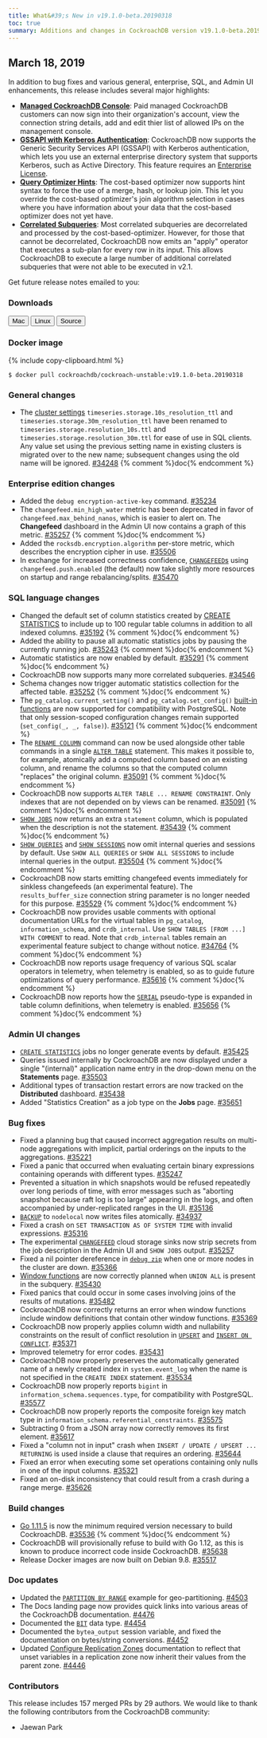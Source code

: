 ```yaml
---
title: What&#39;s New in v19.1.0-beta.20190318
toc: true
summary: Additions and changes in CockroachDB version v19.1.0-beta.20190318 since version v19.1.0-beta.20190304
---
```


## March 18, 2019

In addition to bug fixes and various general, enterprise, SQL, and Admin UI enhancements, this release includes several major highlights:

- [**Managed CockroachDB Console**](../cockroachcloud/cockroachcloud-create-your-account.html): Paid managed CockroachDB customers can now sign into their organization's account, view the connection string details, add and edit thier list of allowed IPs on the management console.
- [**GSSAPI with Kerberos Authentication**](../v19.1/gssapi_authentication.html): CockroachDB now supports the Generic Security Services API (GSSAPI) with Kerberos authentication, which lets you use an external enterprise directory system that supports Kerberos, such as Active Directory. This feature requires an [Enterprise License](../v19.1/enterprise-licensing.html).
- [**Query Optimizer Hints**](../v19.1/cost-based-optimizer.html#join-hints): The cost-based optimizer now supports hint syntax to force the use of a merge, hash, or lookup join. This let you override the cost-based optimizer's join algorithm selection in cases where you have information about your data that the cost-based optimizer does not yet have.
- [**Correlated Subqueries**](../v19.1/subqueries.html#correlated-subqueries): Most correlated subqueries are decorrelated and processed by the cost-based-optimizer. However, for those that cannot be decorrelated, CockroachDB now emits an "apply" operator that executes a sub-plan for every row in its input. This allows CockroachDB to execute a large number of additional correlated subqueries that were not able to be executed in v2.1.  

Get future release notes emailed to you:

<div class="hubspot-install-form install-form-1 clearfix">
    <script>
        hbspt.forms.create({
            css: '',
            cssClass: 'install-form',
            portalId: '1753393',
            formId: '39686297-81d2-45e7-a73f-55a596a8d5ff',
            formInstanceId: 1,
            target: '.install-form-1'
        });
    </script>
</div>

### Downloads

<div id="os-tabs" class="clearfix">
    <a href="https://binaries.cockroachdb.com/cockroach-v19.1.0-beta.20190318.darwin-10.9-amd64.tgz"><button id="mac" data-eventcategory="mac-binary-release-notes">Mac</button></a>
    <a href="https://binaries.cockroachdb.com/cockroach-v19.1.0-beta.20190318.linux-amd64.tgz"><button id="linux" data-eventcategory="linux-binary-release-notes">Linux</button></a>
    <a href="https://binaries.cockroachdb.com/cockroach-v19.1.0-beta.20190318.src.tgz"><button id="source" data-eventcategory="source-release-notes">Source</button></a>
</div>

### Docker image

{% include copy-clipboard.html %}
~~~shell
$ docker pull cockroachdb/cockroach-unstable:v19.1.0-beta.20190318
~~~

### General changes

- The [cluster settings](../v19.1/cluster-settings.html) `timeseries.storage.10s_resolution_ttl` and `timeseries.storage.30m_resolution_ttl` have been renamed to `timeseries.storage.resolution_10s.ttl` and `timeseries.storage.resolution_30m.ttl` for ease of use in SQL clients. Any value set using the previous setting name in existing clusters is migrated over to the new name; subsequent changes using the old name will be ignored. [#34248][#34248] {% comment %}doc{% endcomment %}

### Enterprise edition changes

- Added the `debug encryption-active-key` command. [#35234][#35234]
- The `changefeed.min_high_water` metric has been deprecated in favor of `changefeed.max_behind_nanos`, which is easier to alert on. The **Changefeed** dashboard in the Admin UI now contains a graph of this metric. [#35257][#35257] {% comment %}doc{% endcomment %}
- Added the `rocksdb.encryption.algorithm` per-store metric, which describes the encryption cipher in use. [#35506][#35506]
- In exchange for increased correctness confidence, [`CHANGEFEED`s](../v19.1/create-changefeed.html) using `changefeed.push.enabled` (the default) now take slightly more resources on startup and range rebalancing/splits. [#35470][#35470]

### SQL language changes

- Changed the default set of column statistics created by [CREATE STATISTICS](../v19.1/create-statistics.html) to include up to 100 regular table columns in addition to all indexed columns. [#35192][#35192] {% comment %}doc{% endcomment %}
- Added the ability to pause all automatic statistics jobs by pausing the currently running job. [#35243][#35243] {% comment %}doc{% endcomment %}
- Automatic statistics are now enabled by default. [#35291][#35291] {% comment %}doc{% endcomment %}
- CockroachDB now supports many more correlated subqueries. [#34546][#34546]
- Schema changes now trigger automatic statistics collection for the affected table. [#35252][#35252] {% comment %}doc{% endcomment %}
- The `pg_catalog.current_setting()` and `pg_catalog.set_config()` [built-in functions](../v19.1/functions-and-operators.html) are now supported for compatibility with PostgreSQL. Note that only session-scoped configuration changes remain supported (`set_config(_, _, false)`). [#35121][#35121] {% comment %}doc{% endcomment %}
- The [`RENAME COLUMN`](../v19.1/rename-column.html) command can now be used alongside other table commands in a single [`ALTER TABLE`](../v19.1/alter-table.html) statement. This makes it possible to, for example, atomically add a computed column based on an existing column, and rename the columns so that the computed column "replaces" the original column. [#35091][#35091] {% comment %}doc{% endcomment %}
- CockroachDB now supports `ALTER TABLE ... RENAME CONSTRAINT`. Only indexes that are not depended on by views can be renamed. [#35091][#35091] {% comment %}doc{% endcomment %}
- [`SHOW JOBS`](../v19.1/show-jobs.html) now returns an extra `statement` column, which is populated when the description is not the statement. [#35439][#35439] {% comment %}doc{% endcomment %}
- [`SHOW QUERIES`](../v19.1/show-queries.html) and [`SHOW SESSIONS`](../v19.1/show-sessions.html) now omit internal queries and sessions by default. Use `SHOW ALL QUERIES` or `SHOW ALL SESSIONS` to include internal queries in the output. [#35504][#35504] {% comment %}doc{% endcomment %}
- CockroachDB now starts emitting changefeed events immediately for sinkless changefeeds (an experimental feature). The `results_buffer_size` connection string parameter is no longer needed for this purpose. [#35529][#35529] {% comment %}doc{% endcomment %}
- CockroachDB now provides usable comments with optional documentation URLs for the virtual tables in `pg_catalog`, `information_schema`, and `crdb_internal`. Use `SHOW TABLES [FROM ...] WITH COMMENT` to read. Note that `crdb_internal` tables remain an experimental feature subject to change without notice. [#34764][#34764] {% comment %}doc{% endcomment %}
- CockroachDB now reports usage frequency of various SQL scalar operators in telemetry, when telemetry is enabled, so as to guide future optimizations of query performance. [#35616][#35616] {% comment %}doc{% endcomment %}
- CockroachDB now reports how the [`SERIAL`](../v19.1/serial.html) pseudo-type is expanded in table column definitions, when telemetry is enabled. [#35656][#35656] {% comment %}doc{% endcomment %}

### Admin UI changes

- [`CREATE STATISTICS`](../v19.1/create-statistics.html) jobs no longer generate events by default. [#35425][#35425]
- Queries issued internally by CockroachDB are now displayed under a single "(internal)" application name entry in the drop-down menu on the **Statements** page. [#35503][#35503]
- Additional types of transaction restart errors are now tracked on the **Distributed** dashboard. [#35438][#35438]
- Added "Statistics Creation" as a job type on the **Jobs** page. [#35651][#35651]

### Bug fixes

- Fixed a planning bug that caused incorrect aggregation results on multi-node aggregations with implicit, partial orderings on the inputs to the aggregations. [#35221][#35221]
- Fixed a panic that occurred when evaluating certain binary expressions containing operands with different types. [#35247][#35247]
- Prevented a situation in which snapshots would be refused repeatedly over long periods of time, with error messages such as "aborting snapshot because raft log is too large" appearing in the logs, and often accompanied by under-replicated ranges in the UI. [#35136][#35136]
- [`BACKUP`](../v19.1/backup.html) to `nodelocal` now writes files atomically. [#34937][#34937]
- Fixed a crash on `SET TRANSACTION AS OF SYSTEM TIME` with invalid expressions. [#35316][#35316]
- The experimental [`CHANGEFEED`](../v19.1/create-changefeed.html) cloud storage sinks now strip secrets from the job description in the Admin UI and `SHOW JOBS` output. [#35257][#35257]
- Fixed a nil pointer dereference in [`debug zip`](../v19.1/debug-zip.html) when one or more nodes in the cluster are down. [#35366][#35366]
- [Window functions](../v19.1/window-functions.html) are now correctly planned when `UNION ALL` is present in the subquery. [#35430][#35430]
- Fixed panics that could occur in some cases involving joins of the results of mutations. [#35482][#35482]
- CockroachDB now correctly returns an error when window functions include window definitions that contain other window functions. [#35369][#35369]
- CockroachDB now properly applies column width and nullability constraints on the result of conflict resolution in [`UPSERT`](../v19.1/upsert.html) and [`INSERT ON CONFLICT`](../v19.1/insert.html). [#35371][#35371]
- Improved telemetry for error codes. [#35431][#35431]
- CockroachDB now properly preserves the automatically generated name of a newly created index in `system.event_log` when the name is not specified in the `CREATE INDEX` statement. [#35534][#35534]
- CockroachDB now properly reports `bigint` in `information_schema.sequences.type`, for compatibility with PostgreSQL. [#35577][#35577]
- CockroachDB now properly reports the composite foreign key match type in `information_schema.referential_constraints`. [#35575][#35575]
- Subtracting 0 from a JSON array now correctly removes its first element. [#35617][#35617]
- Fixed a "column not in input" crash when `INSERT / UPDATE / UPSERT ... RETURNING` is used inside a clause that requires an ordering. [#35644][#35644]
- Fixed an error when executing some set operations containing only nulls in one of the input columns. [#35321][#35321]
- Fixed an on-disk inconsistency that could result from a crash during a range merge. [#35626][#35626]

### Build changes

- [Go 1.11.5](https://golang.org/dl/) is now the minimum required version necessary to build CockroachDB. [#35536][#35536] {% comment %}doc{% endcomment %}
- CockroachDB will provisionally refuse to build with Go 1.12, as this is known to produce incorrect code inside CockroachDB. [#35638][#35638]
- Release Docker images are now built on Debian 9.8. [#35517][#35517]

### Doc updates

- Updated the [`PARTITION BY RANGE`](../v19.1/partitioning.html#define-table-partitions-by-list) example for geo-partitioning. [#4503](https://github.com/cockroachdb/docs/pull/4503)
- The Docs landing page now provides quick links into various areas of the CockroachDB documentation. [#4476](https://github.com/cockroachdb/docs/pull/4476)
- Documented the [`BIT`](../v19.1/bit.html) data type. [#4454](https://github.com/cockroachdb/docs/pull/4454)
- Documented the `bytea_output` session variable, and fixed the documentation on bytes/string conversions. [#4452](https://github.com/cockroachdb/docs/pull/4452)
- Updated [Configure Replication Zones](../v19.1/configure-replication-zones.html) documentation to reflect that unset variables in a replication zone now inherit their values from the parent zone. [#4446](https://github.com/cockroachdb/docs/pull/4446)

### Contributors

This release includes 157 merged PRs by 29 authors. We would like to thank the following contributors from the CockroachDB community:

- Jaewan Park

[#34248]: https://github.com/cockroachdb/cockroach/pull/34248
[#34546]: https://github.com/cockroachdb/cockroach/pull/34546
[#34764]: https://github.com/cockroachdb/cockroach/pull/34764
[#34937]: https://github.com/cockroachdb/cockroach/pull/34937
[#35091]: https://github.com/cockroachdb/cockroach/pull/35091
[#35121]: https://github.com/cockroachdb/cockroach/pull/35121
[#35136]: https://github.com/cockroachdb/cockroach/pull/35136
[#35192]: https://github.com/cockroachdb/cockroach/pull/35192
[#35221]: https://github.com/cockroachdb/cockroach/pull/35221
[#35234]: https://github.com/cockroachdb/cockroach/pull/35234
[#35243]: https://github.com/cockroachdb/cockroach/pull/35243
[#35247]: https://github.com/cockroachdb/cockroach/pull/35247
[#35252]: https://github.com/cockroachdb/cockroach/pull/35252
[#35257]: https://github.com/cockroachdb/cockroach/pull/35257
[#35291]: https://github.com/cockroachdb/cockroach/pull/35291
[#35316]: https://github.com/cockroachdb/cockroach/pull/35316
[#35321]: https://github.com/cockroachdb/cockroach/pull/35321
[#35350]: https://github.com/cockroachdb/cockroach/pull/35350
[#35366]: https://github.com/cockroachdb/cockroach/pull/35366
[#35369]: https://github.com/cockroachdb/cockroach/pull/35369
[#35371]: https://github.com/cockroachdb/cockroach/pull/35371
[#35425]: https://github.com/cockroachdb/cockroach/pull/35425
[#35430]: https://github.com/cockroachdb/cockroach/pull/35430
[#35431]: https://github.com/cockroachdb/cockroach/pull/35431
[#35438]: https://github.com/cockroachdb/cockroach/pull/35438
[#35439]: https://github.com/cockroachdb/cockroach/pull/35439
[#35470]: https://github.com/cockroachdb/cockroach/pull/35470
[#35482]: https://github.com/cockroachdb/cockroach/pull/35482
[#35503]: https://github.com/cockroachdb/cockroach/pull/35503
[#35504]: https://github.com/cockroachdb/cockroach/pull/35504
[#35506]: https://github.com/cockroachdb/cockroach/pull/35506
[#35517]: https://github.com/cockroachdb/cockroach/pull/35517
[#35529]: https://github.com/cockroachdb/cockroach/pull/35529
[#35534]: https://github.com/cockroachdb/cockroach/pull/35534
[#35536]: https://github.com/cockroachdb/cockroach/pull/35536
[#35575]: https://github.com/cockroachdb/cockroach/pull/35575
[#35577]: https://github.com/cockroachdb/cockroach/pull/35577
[#35616]: https://github.com/cockroachdb/cockroach/pull/35616
[#35617]: https://github.com/cockroachdb/cockroach/pull/35617
[#35626]: https://github.com/cockroachdb/cockroach/pull/35626
[#35638]: https://github.com/cockroachdb/cockroach/pull/35638
[#35644]: https://github.com/cockroachdb/cockroach/pull/35644
[#35651]: https://github.com/cockroachdb/cockroach/pull/35651
[#35656]: https://github.com/cockroachdb/cockroach/pull/35656
